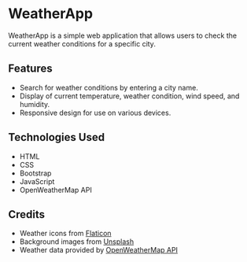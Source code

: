 # WeatherApp

WeatherApp is a simple web application that allows users to check the current weather conditions for a specific city.

## Features

- Search for weather conditions by entering a city name.
- Display of current temperature, weather condition, wind speed, and humidity.
- Responsive design for use on various devices.

## Technologies Used

- HTML
- CSS
- Bootstrap
- JavaScript 
- OpenWeatherMap API

## Credits

- Weather icons from [Flaticon](https://www.flaticon.com/)
- Background images from [Unsplash](https://freepik.com/)
- Weather data provided by [OpenWeatherMap API](https://openweathermap.org/)
